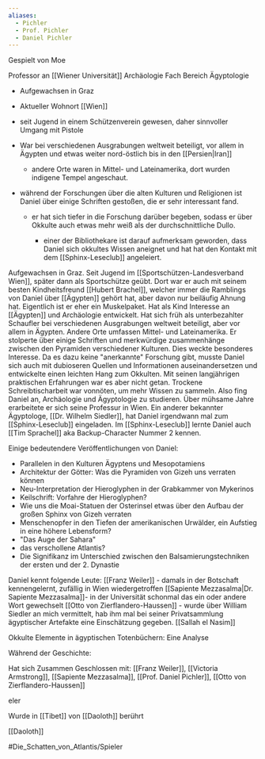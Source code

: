 ```yaml
---
aliases:
  - Pichler
  - Prof. Pichler
  - Daniel Pichler
---
```

Gespielt von Moe

Professor an [[Wiener Universität]] Archäologie Fach Bereich Ägyptologie

- Aufgewachsen in Graz
- Aktueller Wohnort [[Wien]]
- seit Jugend in einem Schützenverein gewesen, daher sinnvoller Umgang mit Pistole
- War bei verschiedenen Ausgrabungen weltweit beteiligt, vor allem in Ägypten und etwas weiter nord-östlich bis in den [[Persien|Iran]]

    - andere Orte waren in Mittel- und Lateinamerika, dort wurden indigene Tempel angeschaut.

- während der Forschungen über die alten Kulturen und Religionen ist Daniel über einige Schriften gestoßen, die er sehr interessant fand.

    - er hat sich tiefer in die Forschung darüber begeben, sodass er über Okkulte auch etwas mehr weiß als der durchschnittliche Dullo.

        - einer der Bibliothekare ist darauf aufmerksam geworden, dass Daniel sich okkultes Wissen aneignet und hat hat den Kontakt mit dem [[Sphinx-Leseclub]] angeleiert.


Aufgewachsen in Graz. Seit Jugend im [[Sportschützen-Landesverband Wien]], später dann als Sportschütze geübt. Dort war er auch mit seinem besten Kindheitsfreund [[Hubert Brachel]], welcher immer die Ramblings von Daniel über [[Ägypten]] gehört hat, aber davon nur beiläufig Ahnung hat. Eigentlich ist er eher ein Muskelpaket. Hat als Kind Interesse an [[Ägypten]] und Archäologie entwickelt. Hat sich früh als unterbezahlter Schaufler bei verschiedenen Ausgrabungen weltweit beteiligt, aber vor allem in Ägypten. Andere Orte umfassen Mittel- und Lateinamerika. Er stolperte über einige Schriften und merkwürdige zusammenhänge zwischen den Pyramiden verschiedener Kulturen. Dies weckte besonderes Interesse. Da es dazu keine "anerkannte" Forschung gibt, musste Daniel sich auch mit dubioseren Quellen und Informationen auseinandersetzen und entwickelte einen leichten Hang zum Okkulten. Mit seinen langjährigen praktischen Erfahrungen war es aber nicht getan. Trockene Schreibtischarbeit war vonnöten, um mehr Wissen zu sammeln. Also fing Daniel an, Archäologie und Ägyptologie zu studieren. Über mühsame Jahre erarbeitete er sich seine Professur in Wien. Ein anderer bekannter Ägyptologe, [[Dr. Wilhelm Siedler]], hat Daniel irgendwann mal zum [[Sphinx-Leseclub]] eingeladen. Im [[Sphinx-Leseclub]] lernte Daniel auch [[Tim Sprachel]] aka Backup-Character Nummer 2 kennen.

Einige bedeutendere Veröffentlichungen von Daniel:
- Parallelen in den Kulturen Ägyptens und Mesopotamiens
- Architektur der Götter: Was die Pyramiden von Gizeh uns verraten können
- Neu-Interpretation der Hieroglyphen in der Grabkammer von Mykerinos
- Keilschrift: Vorfahre der Hieroglyphen?
- Wie uns die Moai-Statuen der Osterinsel etwas über den Aufbau der großen Sphinx von Gizeh verraten
- Menschenopfer in den Tiefen der amerikanischen Urwälder, ein Aufstieg in eine höhere Lebensform?
- "Das Auge der Sahara"
- das verschollene Atlantis?
- Die Signifikanz im Unterschied zwischen den Balsamierungstechniken der ersten und der 2. Dynastie

Daniel kennt folgende Leute:
[[Franz Weiler]] - damals in der Botschaft kennengelernt, zufällig in Wien wiedergetroffen
[[Sapiente Mezzasalma|Dr. Sapiente Mezzasalma]]- in der Universität schonmal das ein oder andere Wort gewechselt
[[Otto von Zierflandero-Haussen]] - wurde über William Siedler an mich vermittelt, hab ihm mal bei seiner Privatsammlung ägyptischer Artefakte eine Einschätzung gegeben.
[[Sallah el Nasim]]



Okkulte Elemente in ägyptischen Totenbüchern: Eine Analyse





Während der Geschichte:

Hat sich Zusammen Geschlossen mit:
[[Franz Weiler]], [[Victoria Armstrong]], [[Sapiente Mezzasalma]], [[Prof. Daniel Pichler]], [[Otto von Zierflandero-Haussen]]

eler








Wurde in [[Tibet]] von [[Daoloth]] berührt




[[Daoloth]]


#Die_Schatten_von_Atlantis/Spieler